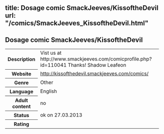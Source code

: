 title: Dosage comic SmackJeeves/KissoftheDevil
url: "/comics/SmackJeeves_KissoftheDevil.html"
---
Dosage comic SmackJeeves/KissoftheDevil
-----------------------------------------

<table class="comicinfo">
<tr>
<th>Description</th><td>Vist us at http://www.smackjeeves.com/comicprofile.php?id=110041 Thanks! Shadow Leafeon</td>
</tr>
<tr>
<th>Website</th><td><a href="http://kissofthedevil.smackjeeves.com/comics/">http://kissofthedevil.smackjeeves.com/comics/</a></td>
</tr>
<tr>
<th>Genre</th><td>Other</td>
</tr>
<tr>
<th>Language</th><td>English</td>
</tr>
<tr>
<th>Adult content</th><td>no</td>
</tr>
<tr>
<th>Status</th><td>ok on 27.03.2013</td>
</tr>
<tr>
<th>Rating</th><td><div class="g-plusone" data-size="standard" data-annotation="bubble"
 data-href="http://kissofthedevil.smackjeeves.com/comics/"></div></td>
</tr>
</table>
<script type="text/javascript">
  (function() {
    var po = document.createElement('script'); po.type = 'text/javascript'; po.async = true;
    po.src = 'https://apis.google.com/js/plusone.js';
    var s = document.getElementsByTagName('script')[0]; s.parentNode.insertBefore(po, s);
  })();
</script>
